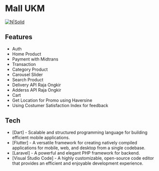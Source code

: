 # Mall UKM 
[![N|Solid](https://cldup.com/dTxpPi9lDf.thumb.png)](https://nodesource.com/products/nsolid)


## Features

- Auth
- Home Product
- Payment with Midtrans
- Transaction
- Category Product
- Carousel Slider
- Search Product
- Delivery API Raja Ongkir
- Adderss API Raja Ongkir
- Cart
- Get Location for Promo using Haversine 
- Using Costumer Satisfaction Index for feedback



## Tech
- [Dart] - Scalable and structured programming language for building efficient  mobile applications.
- [Flutter] - A versatile framework for creating natively compiled applications for mobile, web, and desktop from a single codebase.
- [Laravel] - A powerful and elegant PHP framework for backend.
- [Visual Studio Code] - A highly customizable, open-source code editor that provides an efficient and enjoyable development experience.



